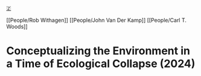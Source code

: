 [🇿](zotero://select/library/items/KFWNGZYF)

[[People/Rob Withagen]] [[People/John Van Der Kamp]] [[People/Carl T. Woods]] 
# Conceptualizing the Environment in a Time of Ecological Collapse (2024)

